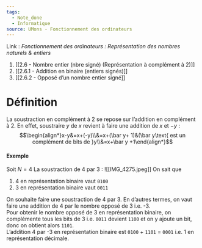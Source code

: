 ```yaml
---
tags:
  - Note_done
  - Informatique
source: UMons - Fonctionnement des ordinateurs
---
```


Link :
_Fonctionnement des ordinateurs : Représentation des nombres naturels & entiers_
1. [[2.6 - Nombre entier (nbre signé) (Représentation à complément à 2)]]
2. [[2.6.1 - Addition en binaire (entiers signés)]]
3. [[2.6.2 - Opposé d’un nombre entier signé]]

# Définition
La soustraction en complément à 2 se repose sur l’addition en complément à 2. En effet, soustraire $y$ de $x$ revient à faire une addition de $x$ et $-y$ : $$\begin{align*}x-y&=x+(-y)\\&=x+(\bar y+ 1)&(\bar y\text{ est un complément de bits de }y\\&=x+\bar y +1\end{align*}$$
#### Exemple
Soit $N=4$
La soustraction de 4 par 3 : ![[IMG_4275.jpeg]]
On sait que 
1. 4 en représentation binaire vaut `0100`
2. 3 en représentation binaire vaut `0011`

On souhaite faire une soustraction de 4 par 3. En d’autres termes, on vaut faire une addition de 4 par le nombre opposé de 3 i.e. -3. 
\
Pour obtenir le nombre opposé de 3 en représentation binaire, on complémente tous les bits de 3 i.e. `0011` devient `1100` et on y ajoute un bit, donc on obtient alors `1101`.
\
L’addition 4 par -3 en représentation binaire est `0100` + `1101` = `0001` i.e. 1 en représentation décimale. 
